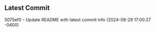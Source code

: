 
## Latest Commit
5075ef0 - Update README with latest commit info (2024-08-29 17:00:27 -0400) <Yunxi-Zhou>
